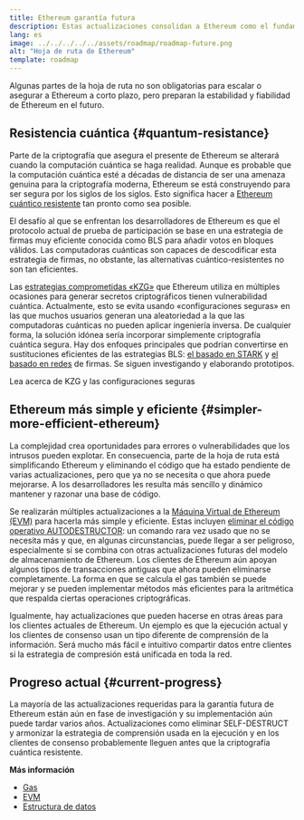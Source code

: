 ```yaml
---
title: Ethereum garantía futura
description: Estas actualizaciones consolidan a Ethereum como el fundamento descentralizado y resiliente del futuro, en todas sus formas.
lang: es
image: ../../../../../assets/roadmap/roadmap-future.png
alt: "Hoja de ruta de Ethereum"
template: roadmap
---
```


Algunas partes de la hoja de ruta no son obligatorias para escalar o asegurar a Ethereum a corto plazo, pero preparan la estabilidad y fiabilidad de Ethereum en el futuro.

## Resistencia cuántica {#quantum-resistance}

Parte de la criptografía que asegura el presente de Ethereum se alterará cuando la computación cuántica se haga realidad. Aunque es probable que la computación cuántica esté a décadas de distancia de ser una amenaza genuina para la criptografía moderna, Ethereum se está construyendo para ser segura por los siglos de los siglos. Esto significa hacer a [Ethereum cuántico resistente](https://consensys.net/blog/developers/how-will-quantum-supremacy-affect-blockchain/) tan pronto como sea posible.

El desafío al que se enfrentan los desarrolladores de Ethereum es que el protocolo actual de prueba de participación se base en una estrategia de firmas muy eficiente conocida como BLS para añadir votos en bloques válidos. Las computadoras cuánticas son capaces de descodificar esta estrategia de firmas, no obstante, las alternativas cuántico-resistentes no son tan eficientes.

Las [estrategias comprometidas «KZG»](/roadmap/danksharding/#what-is-kzg) que Ethereum utiliza en múltiples ocasiones para generar secretos criptográficos tienen vulnerabilidad cuántica. Actualmente, esto se evita usando «configuraciones seguras» en las que muchos usuarios generan una aleatoriedad a la que las computadoras cuánticas no pueden aplicar ingeniería inversa. De cualquier forma, la solución idónea sería incorporar simplemente criptografía cuántica segura. Hay dos enfoques principales que podrían convertirse en sustituciones eficientes de las estrategias BLS: [el basado en STARK](https://hackmd.io/@vbuterin/stark_aggregation) y [el basado en redes](https://medium.com/asecuritysite-when-bob-met-alice/so-what-is-lattice-encryption-326ac66e3175) de firmas. Se siguen investigando y elaborando prototipos.

<ButtonLink variant="outline-color" to="/roadmap/danksharding#what-is-kzg"> Lea acerca de KZG y las configuraciones seguras</ButtonLink>

## Ethereum más simple y eficiente {#simpler-more-efficient-ethereum}

La complejidad crea oportunidades para errores o vulnerabilidades que los intrusos pueden explotar. En consecuencia, parte de la hoja de ruta está simplificando Ethereum y eliminando el código que ha estado pendiente de varias actualizaciones, pero que ya no se necesita o que ahora puede mejorarse. A los desarrolladores les resulta más sencillo y dinámico mantener y razonar una base de código.

Se realizarán múltiples actualizaciones a la [Máquina Virtual de Ethereum (EVM)](/developers/docs/evm) para hacerla más simple y eficiente. Estas incluyen [eliminar el código operativo AUTODESTRUCTOR](https://hackmd.io/@vbuterin/selfdestruct): un comando rara vez usado que no se necesita más y que, en algunas circunstancias, puede llegar a ser peligroso, especialmente si se combina con otras actualizaciones futuras del modelo de almacenamiento de Ethereum. Los clientes de Ethereum aún apoyan algunos tipos de transacciones antiguas que ahora pueden eliminarse completamente. La forma en que se calcula el gas también se puede mejorar y se pueden implementar métodos más eficientes para la aritmética que respalda ciertas operaciones criptográficas.

Igualmente, hay actualizaciones que pueden hacerse en otras áreas para los clientes actuales de Ethereum. Un ejemplo es que la ejecución actual y los clientes de consenso usan un tipo diferente de comprensión de la información. Será mucho más fácil e intuitivo compartir datos entre clientes si la estrategia de compresión está unificada en toda la red.

## Progreso actual {#current-progress}

La mayoría de las actualizaciones requeridas para la garantía futura de Ethereum están aún en fase de investigación y su implementación aún puede tardar varios años. Actualizaciones como eliminar SELF-DESTRUCT y armonizar la estrategia de comprensión usada en la ejecución y en los clientes de consenso probablemente lleguen antes que la criptografía cuántica resistente.

**Más información**

- [Gas](/developers/docs/gas)
- [EVM](/developers/docs/evm)
- [Estructura de datos](/developers/docs/data-structures-and-encoding)
